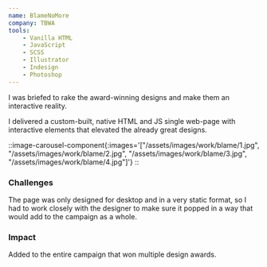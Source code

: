 ```yaml
---
name: BlameNoMore
company: TBWA
tools: 
    - Vanilla HTML
    - JavaScript
    - SCSS
    - Illustrator
    - Indesign
    - Photoshop
---
```

I was briefed to rake the award-winning designs and make them an interactive reality.

I delivered a custom-built, native HTML and JS single web-page with interactive elements that elevated the already great designs.

::image-carousel-component{:images='["/assets/images/work/blame/1.jpg", "/assets/images/work/blame/2.jpg", "/assets/images/work/blame/3.jpg", "/assets/images/work/blame/4.jpg"]'}
::

### Challenges

The page was only designed for desktop and in a very static format, so I had to work closely with the designer to make sure it popped in a way that would add to the campaign as a whole.

### Impact

Added to the entire campaign that won multiple design awards.
